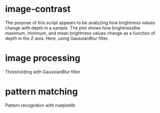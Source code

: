 # image-contrast
  The purpose of this script appears to be analyzing how brightness values change with depth in a sample. The plot shows how brightnessthe maximum, minimum, and mean brightness values change as a 
  function of depth in the Z-axis.
  Here, using GaussianBlur filter.

# image processing
  Thresholding with GaussianBlur filter

# pattern matching
  Pattern recognition with matplotlib
